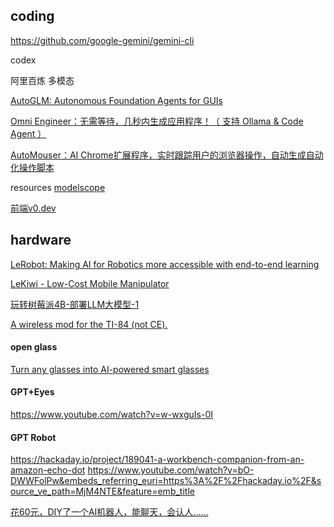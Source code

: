 

## coding
https://github.com/google-gemini/gemini-cli

codex

阿里百炼 多模态

[AutoGLM: Autonomous Foundation Agents for GUIs](https://xiao9905.github.io/AutoGLM/)

[Omni Engineer：无需等待，几秒内生成应用程序！（ 支持 Ollama & Code Agent ）](https://mp.weixin.qq.com/s/Pu7ucvoYudcci9ukZ1xDhw)


[AutoMouser：AI Chrome扩展程序，实时跟踪用户的浏览器操作，自动生成自动化操作脚本](https://mp.weixin.qq.com/s/wWce-aQRajT2ZCV36TSUcA)

resources
[modelscope](https://github.com/modelscope)

[前端v0.dev](https://v0.dev/)

## hardware

[LeRobot: Making AI for Robotics more accessible with end-to-end learning](https://github.com/huggingface/lerobot)

[LeKiwi - Low-Cost Mobile Manipulator](https://github.com/SIGRobotics-UIUC/LeKiwi)

[玩转树莓派4B-部署LLM大模型-1](https://mp.weixin.qq.com/s/-BcvjR4Dntz2M9NH4VayoQ)

[A wireless mod for the TI-84 (not CE).](https://github.com/chromalock/TI-32)

#### open glass
[Turn any glasses into AI-powered smart glasses](https://github.com/BasedHardware/OpenGlass)
#### GPT+Eyes
https://www.youtube.com/watch?v=w-wxguIs-0I
#### GPT Robot
https://hackaday.io/project/189041-a-workbench-companion-from-an-amazon-echo-dot
https://www.youtube.com/watch?v=bO-DWWFolPw&embeds_referring_euri=https%3A%2F%2Fhackaday.io%2F&source_ve_path=MjM4NTE&feature=emb_title


[花60元，DIY了一个AI机器人，能聊天，会认人……](https://mp.weixin.qq.com/s/qQcO0oS01DtwiU9-OXhgAw)